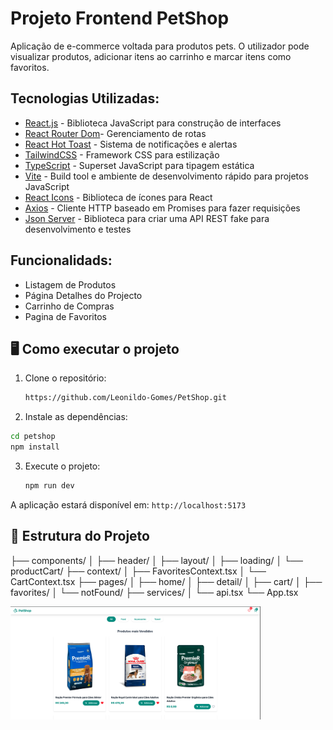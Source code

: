 # Projeto Frontend PetShop

Aplicação de e-commerce voltada para produtos pets. O utilizador pode visualizar produtos, adicionar itens ao carrinho e marcar itens como favoritos.



## Tecnologias Utilizadas:

- [React.js](https://reactjs.org/) - Biblioteca JavaScript para construção de interfaces
- [React Router Dom](https://reactrouter.com/)- Gerenciamento de rotas
- [React Hot Toast](https://react-hot-toast.com/) - Sistema de notificações e alertas
- [TailwindCSS](https://tailwindcss.com/) - Framework CSS para estilização
- [TypeScript](https://www.typescriptlang.org/) - Superset JavaScript para tipagem estática
- [Vite](https://vitejs.dev/) - Build tool e ambiente de desenvolvimento rápido para projetos JavaScript
- [React Icons](https://react-icons.github.io/react-icons/) - Biblioteca de ícones para React
- [Axios](https://axios-http.com/docs/intro) - Cliente HTTP baseado em Promises para fazer requisições
- [Json Server](https://github.com/typicode/json-server) - Biblioteca para criar uma API REST fake para desenvolvimento e testes

## Funcionalidads:

 - Listagem de Produtos
 - Página Detalhes do Projecto
 - Carrinho de Compras
 - Pagina de Favoritos




## 🖥️ Como executar o projeto

1. Clone o repositório:
    ```bash
    https://github.com/Leonildo-Gomes/PetShop.git
    ```

2. Instale as dependências:
  ```bash
  cd petshop
  npm install
  ```

3. Execute o projeto:
    ```bash
    npm run dev
    ```
A aplicação estará disponível em: `http://localhost:5173`



## 📂 Estrutura do Projeto
 ├── components/
 │   ├── header/
 │   ├── layout/
 │   ├── loading/
 │   └── productCart/
 ├── context/
 │   ├── FavoritesContext.tsx
 │   └── CartContext.tsx
 ├── pages/
 │   ├── home/
 │   ├── detail/
 │   ├── cart/
 │   ├── favorites/
 │   └── notFound/
 ├── services/
 │   └── api.tsx
 └── App.tsx




 <img src="screenshot/home.png" alt="Tela de login" width="400"/>